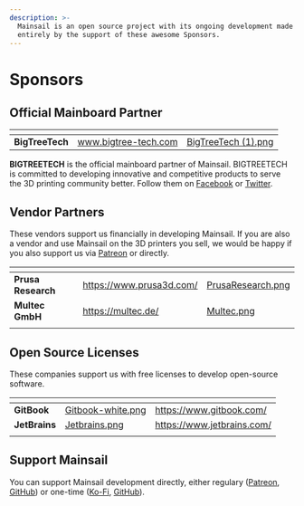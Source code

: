 ```yaml
---
description: >-
  Mainsail is an open source project with its ongoing development made possible
  entirely by the support of these awesome Sponsors.
---
```


# Sponsors

## Official Mainboard Partner

<table data-card-size="large" data-view="cards"><thead><tr><th></th><th data-hidden data-card-target data-type="content-ref"></th><th data-hidden data-card-cover data-type="files"></th></tr></thead><tbody><tr><td><strong>BigTreeTech</strong></td><td><a href="https://www.bigtree-tech.com">www.bigtree-tech.com</a></td><td><a href="../.gitbook/assets/BigTreeTech (1).png">BigTreeTech (1).png</a></td></tr></tbody></table>

**BIGTREETECH** is the official mainboard partner of Mainsail. BIGTREETECH is committed to developing innovative and competitive products to serve the 3D printing community better. Follow them on [Facebook](https://www.facebook.com/BIGTREETECH) or [Twitter](https://twitter.com/BigTreeTech).

## Vendor Partners

These vendors support us financially in developing Mainsail. If you are also a vendor and use Mainsail on the 3D printers you sell, we would be happy if you also support us via [Patreon](https://www.patreon.com/meteyou/) or directly.

<table data-view="cards"><thead><tr><th></th><th data-hidden data-card-target data-type="content-ref"></th><th data-hidden data-card-cover data-type="files"></th></tr></thead><tbody><tr><td><strong>Prusa Research</strong></td><td><a href="https://www.prusa3d.com/">https://www.prusa3d.com/</a></td><td><a href="../.gitbook/assets/PrusaResearch.png">PrusaResearch.png</a></td></tr><tr><td><strong>Multec GmbH</strong></td><td><a href="https://multec.de/">https://multec.de/</a></td><td><a href="../.gitbook/assets/Multec.png">Multec.png</a></td></tr><tr><td></td><td></td><td></td></tr></tbody></table>

## Open Source Licenses

These companies support us with free licenses to develop open-source software.

<table data-view="cards"><thead><tr><th></th><th data-hidden data-card-cover data-type="files"></th><th data-hidden data-card-target data-type="content-ref"></th></tr></thead><tbody><tr><td><strong>GitBook</strong></td><td><a href="../.gitbook/assets/Gitbook-white.png">Gitbook-white.png</a></td><td><a href="https://www.gitbook.com/">https://www.gitbook.com/</a></td></tr><tr><td><strong>JetBrains</strong></td><td><a href="../.gitbook/assets/Jetbrains.png">Jetbrains.png</a></td><td><a href="https://www.jetbrains.com/">https://www.jetbrains.com/</a></td></tr><tr><td></td><td></td><td></td></tr></tbody></table>

## Support Mainsail

You can support Mainsail development directly, either regulary ([Patreon](https://patreon.com/meteyou), [GitHub](https://github.com/sponsors/mainsail-crew)) or one-time ([Ko-Fi](https://ko-fi.com/mainsail), [GitHub](https://github.com/sponsors/mainsail-crew)).
